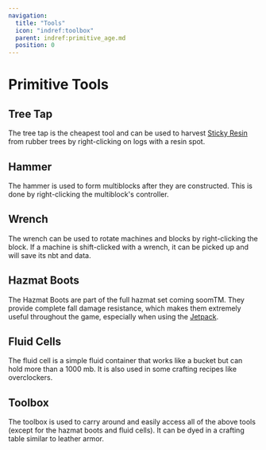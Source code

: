 ```yaml
---
navigation:
  title: "Tools"
  icon: "indref:toolbox"
  parent: indref:primitive_age.md
  position: 0
---
```


# Primitive Tools

## Tree Tap

<ItemImage id="indref:tree_tap" scale="2" />

The tree tap is the cheapest tool and can be used to harvest [Sticky Resin](./rubber.md) from rubber trees by right-clicking on logs with a resin spot.

## Hammer

<ItemImage id="indref:hammer" scale="2" />

The hammer is used to form multiblocks after they are constructed. This is done by right-clicking the multiblock's controller.

## Wrench

<ItemImage id="indref:wrench" scale="2" />

The wrench can be used to rotate machines and blocks by right-clicking the block.
If a machine is shift-clicked with a wrench, it can be picked up and will save its nbt and data.

## Hazmat Boots

<ItemImage id="indref:hazmat_boots" scale="2" />

The Hazmat Boots are part of the full hazmat set coming soomTM.
They provide complete fall damage resistance, which makes them extremely useful throughout the game, especially when using the [Jetpack](../electric_age/jetpack.md).

## Fluid Cells

<ItemImage id="indref:fluid_cell" scale="2" />

The fluid cell is a simple fluid container that works like a bucket but can hold more than a 1000 mb.
It is also used in some crafting recipes like overclockers.

## Toolbox

<ItemImage id="indref:toolbox" scale="2" />

The toolbox is used to carry around and easily access all of the above tools (except for the hazmat boots and fluid cells).
It can be dyed in a crafting table similar to leather armor.
